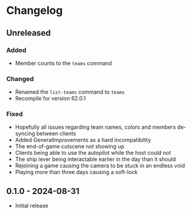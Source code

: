 # Changelog

## Unreleased

### Added

- Member counts to the `teams` command

### Changed

- Renamed the `list-teams` command to `teams`
- Recompile for version 62.0.1

### Fixed

- Hopefully all issues regarding team names, colors and members de-syncing between clients
- Added GeneralImprovements as a hard incompatibility
- The end-of-game cutscene not showing up
- Clients being able to use the autopilot while the host could not
- The ship lever being interactable earlier in the day than it should
- Rejoining a game causing the camera to be stuck in an endless void
- Playing more than three days causing a soft-lock

## 0.1.0 - 2024-08-31

- Initial release